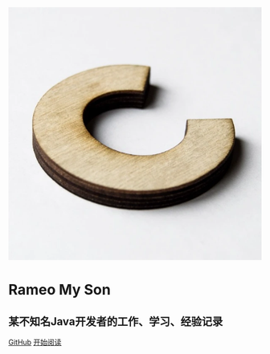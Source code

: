 ![logo](assets/logo/logo.webp)

# Rameo My Son

## 某不知名Java开发者的工作、学习、经验记录  

[GitHub](<https://github.com/wenboLee/wenbo_doc>)
[开始阅读](README.md)
